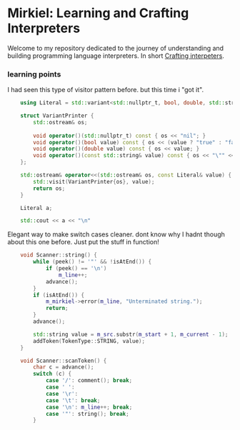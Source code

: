 # Mirkiel: Learning and Crafting Interpreters

Welcome to my repository dedicated to the journey of understanding and building programming language interpreters. In short [Crafting interpeters](https://craftinginterpreters.com/).

### learning points
I had seen this type of visitor pattern before. but this time i "got it".
```cpp
    using Literal = std::variant<std::nullptr_t, bool, double, std::string>;

    struct VariantPrinter {
        std::ostream& os;
        
        void operator()(std::nullptr_t) const { os << "nil"; }
        void operator()(bool value) const { os << (value ? "true" : "false"); }
        void operator()(double value) const { os << value; }
        void operator()(const std::string& value) const { os << "\"" << value << "\""; }
    };

    std::ostream& operator<<(std::ostream& os, const Literal& value) {
        std::visit(VariantPrinter{os}, value);
        return os;
    }

    Literal a;

    std::cout << a << "\n"
```

Elegant way to make switch cases cleaner.  dont know why I hadnt though about this one before. Just put the stuff in function!
```cpp
    void Scanner::string() {
        while (peek() != '"' && !isAtEnd()) {
            if (peek() == '\n')
                m_line++;
            advance();
        }
        if (isAtEnd()) {
            m_mirkiel->error(m_line, "Unterminated string.");
            return;
        }
        advance();

        std::string value = m_src.substr(m_start + 1, m_current - 1);
        addToken(TokenType::STRING, value);
    }

    void Scanner::scanToken() {
        char c = advance();
        switch (c) {
            case '/': comment(); break;
            case ' ':
            case '\r':
            case '\t': break;
            case '\n': m_line++; break;
            case '"': string(); break;  
        }
```